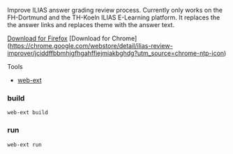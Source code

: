 Improve ILIAS answer grading review process. Currently only works on the FH-Dortmund and the TH-Koeln ILIAS E-Learning platform. It replaces the the answer links and replaces theme with the answer text.

[Download for Firefox](https://addons.mozilla.org/en-GB/firefox/addon/iliasreviewimprover/)
[Download for Chrome] (https://chrome.google.com/webstore/detail/ilias-review-improver/jciddffbbmhjgfhgahffiejmiakbghdg?utm_source=chrome-ntp-icon)

Tools

-   [web-ext](https://github.com/mozilla/web-ext)

### build

```
web-ext build
```

### run

```
web-ext run
```
